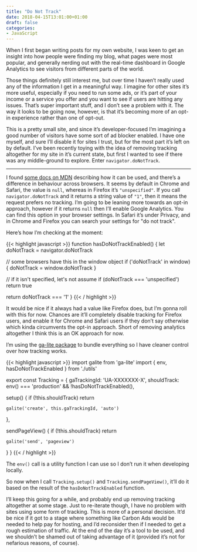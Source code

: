 ```yaml
---
title: "Do Not Track"
date: 2018-04-15T13:01:00+01:00
draft: false
categories: 
- JavaScript
---
```

<p>When I first began writing posts for my own website, I was keen to get an insight into how people were finding my blog, what pages were most popular, and generally nerding out with the real-time dashboard in Google Analytics to see visitors from different parts of the world.</p>
<p>Those things definitely still interest me, but over time I haven&#8217;t really used any of the information I get in a meaningful way. I imagine for other sites it&#8217;s more useful, especially if you need to run some ads, or it&#8217;s part of your income or a service you offer and you want to see if users are hitting any issues. That&#8217;s super important stuff, and I don&#8217;t see a problem with it. The way it looks to be going now, however, is that it&#8217;s becoming more of an opt-in experience rather than one of opt-out.</p>
<p>This is a pretty small site, and since it&#8217;s developer-focused I&#8217;m imagining a good number of visitors have some sort of ad blocker enabled. I have one myself, and sure I&#8217;ll disable it for sites I trust, but for the most part it&#8217;s left on by default. I&#8217;ve been recently toying with the idea of removing tracking altogether for my site in it&#8217;s current state, but first I wanted to see if there was any middle-ground to explore. Enter <code>navigator.doNotTrack</code>.</p>
<hr />
<p>I found <a href="https://developer.mozilla.org/en-US/docs/Web/API/Navigator/doNotTrack" target="_blank" rel="noopener">some docs on MDN</a> describing how it can be used, and there&#8217;s a difference in behaviour across browsers. It seems by default in Chrome and Safari, the value is <code>null</code>, whereas in Firefox it&#8217;s <code>"unspecified"</code>. If you call <code>navigator.doNotTrack</code> and it returns a string value of <code>"1"</code>, then it means the request prefers no tracking. I&#8217;m going to be leaning more towards an opt-in approach, however if it returns <code>null</code> then I&#8217;ll enable Google Analytics. You can find this option in your browser settings. In Safari it&#8217;s under Privacy, and in Chrome and Firefox you can search your settings for &quot;do not track&quot;.</p>
<p>Here&#8217;s how I&#8217;m checking at the moment:</p>

{{< highlight javascript >}}
function hasDoNotTrackEnabled() {
  let doNotTrack = navigator.doNotTrack

  // some browsers have this in the window object
  if ('doNotTrack' in window) {
    doNotTrack = window.doNotTrack
  }

  // if it isn't specified, let's not assume
  if (doNotTrack === 'unspecified') return true

  return doNotTrack === '1'
}
{{< / highlight >}}

<p>It would be nice if it always had a value like Firefox does, but I&#8217;m gonna roll with this for now. Chances are it&#8217;ll completely disable tracking for Firefox users, and enable it for Chrome and Safari users if they don&#8217;t say otherwise which kinda circumvents the opt-in approach. Short of removing analytics altogether I think this is an OK approach for now.</p>
<p>I&#8217;m using the <a href="https://www.npmjs.com/package/ga-lite" target="_blank" rel="noopener">ga-lite package</a> to bundle everything so I have cleaner control over how tracking works.</p>

{{< highlight javascript >}}
import galite from 'ga-lite'
import { env, hasDoNotTrackEnabled } from './utils'

export const Tracking = {
  gaTrackingId: 'UA-XXXXXXX-X',
  shouldTrack: env() === 'production' && !hasDoNotTrackEnabled(),

  setup() {
    if (!this.shouldTrack) return

    galite('create', this.gaTrackingId, 'auto')
  },

  sendPageView() {
    if (!this.shouldTrack) return

    galite('send', 'pageview')
  }
}
{{< / highlight >}}

<p>The <code>env()</code> call is a utility function I can use so I don&#8217;t run it when developing locally.</p>
<p>So now when I call <code>Tracking.setup()</code> and <code>Tracking.sendPageView()</code>, it&#8217;ll do it based on the result of the <code>hasDoNotTrackEnabled</code> function.</p>
<p>I&#8217;ll keep this going for a while, and probably end up removing tracking altogether at some stage. Just to re-iterate though, I have no problem with sites using some form of tracking. This is more of a personal decision. It&#8217;d be nice if it got to a stage where something like Carbon Ads would be needed to help pay for hosting, and I&#8217;d reconsider then if I needed to get a rough estimation of traffic. At the end of the day it&#8217;s a tool to be used, and we shouldn&#8217;t be shamed out of taking advantage of it (provided it&#8217;s not for nefarious reasons, of course).</p>